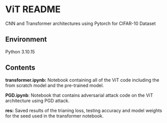 # ViT README
CNN and Transformer architectures using Pytorch for CIFAR-10 Dataset

## Environment
Python 3.10.15

## Contents

**transformer.ipynb:** Notebook containing all of the ViT code including the from scratch model and the pre-trained model.

**PGD.ipynb**: Notebook that contains adversarial attack code on the ViT architecture using PGD attack.

**res:** Saved results of the trianing loss, testing accuracy and model weights for the seed used in the transformer notebook.

